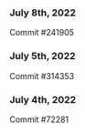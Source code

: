### July 8th, 2022

Commit #241905

### July 5th, 2022

Commit #314353


### July 4th, 2022

Commit #72281
